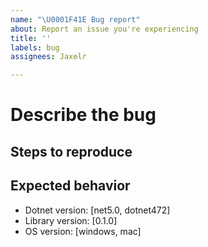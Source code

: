 ```yaml
---
name: "\U0001F41E Bug report"
about: Report an issue you're experiencing
title: ''
labels: bug
assignees: Jaxelr

---
```


# Describe the bug

<!-- A description of what the bug is -->

## Steps to reproduce

<!-- Enumerate the steps to reproduce the error, if necessary -->

## Expected behavior

<!-- What you expected to happen? -->

- Dotnet version: [net5.0, dotnet472]
- Library version: [0.1.0]
- OS version: [windows, mac]

